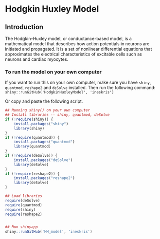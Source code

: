 Hodgkin Huxley Model
===============

## Introduction



The Hodgkin–Huxley model, or conductance-based model, is a mathematical model that describes how action potentials in neurons are initiated and propagated. It is a set of nonlinear differential equations that approximates the electrical characteristics of excitable cells such as neurons and cardiac myocytes.




### To run the model on your own computer

If you want to run this on your own computer, make sure you have `shiny`, `quantmod`, `reshape2` and `deSolve` installed. Then run the following command: `shiny::runGitHub('HodgkinHuxleyModel', 'ineskris')`

Or copy and paste the following script.

```r
## Running shiny() on your own computer
## Install libraries -- shiny, quantmod, deSolve
if (!require(shiny)) {
    install.packages("shiny")
    library(shiny)
}
if (!require(quantmod)) {
    install.packages("quantmod")
    library(quantmod)
} 
if (!require(deSolve)) {
    install.packages("deSolve")
    library(deSolve)
} 
if (!require(reshape2)) {
    install.packages("reshape2")
    library(deSolve)
} 

## Load libraries
require(deSolve)
require(quantmod)
require(shiny)
require(reshape2)


## Run shinyapp
shiny::runGitHub('HH_model', 'ineskris')
```
